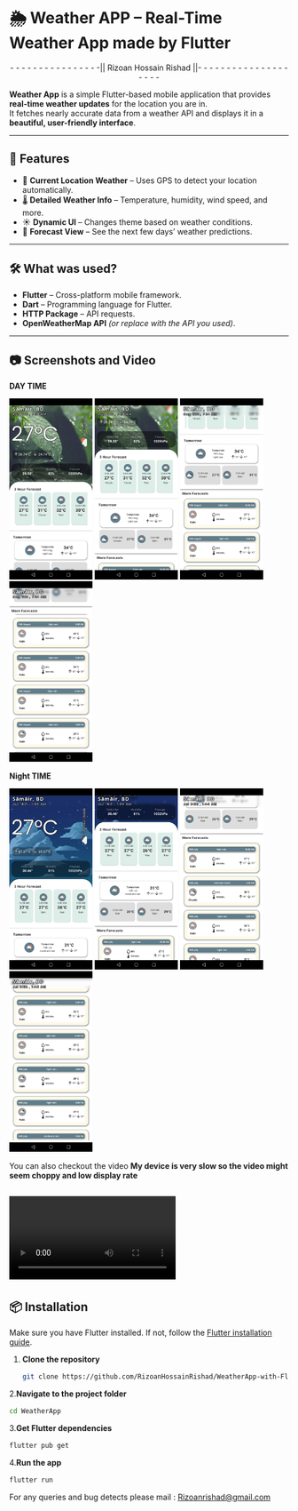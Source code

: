 # 🌦 Weather APP – Real-Time Weather App made by Flutter
<p align="center"> - - - - - - - - - - - - - - - -||  Rizoan Hossain Rishad  ||- - - - - - - - - - - - - - - - - - - - </p>

**Weather App** is a simple Flutter-based mobile application that provides **real-time weather updates** for the location you are in.  
It fetches nearly accurate data from a weather API and displays it in a **beautiful, user-friendly interface**.

---

## 🚀 Features
- 📍 **Current Location Weather** – Uses GPS to detect your location automatically.
- 🌡 **Detailed Weather Info** – Temperature, humidity, wind speed, and more.
- ☀ **Dynamic UI** – Changes theme based on weather conditions.
- 📅 **Forecast View** – See the next few days’ weather predictions.

---

## 🛠 What was used?
- **Flutter** – Cross-platform mobile framework.
- **Dart** – Programming language for Flutter.
- **HTTP Package** – API requests.
- **OpenWeatherMap API** *(or replace with the API you used)*.

---

## 📷 Screenshots and Video
**DAY TIME**

<p float="left">
  <img src="https://github.com/RizoanHossainRishad/WeatherApp-with-Flutter/blob/main/Screenshots_and_Project_demo/Day/d1.jpg" width="150" />
  <img src="https://github.com/RizoanHossainRishad/WeatherApp-with-Flutter/blob/main/Screenshots_and_Project_demo/Day/d2.jpg" width="150" />
  <img src="https://github.com/RizoanHossainRishad/WeatherApp-with-Flutter/blob/main/Screenshots_and_Project_demo/Day/d3.jpg" width="150" />
  <img src="https://github.com/RizoanHossainRishad/WeatherApp-with-Flutter/blob/main/Screenshots_and_Project_demo/Day/d4.jpg" width="150" />
</p>

**Night TIME**

<p float="left">
  <img src="https://github.com/RizoanHossainRishad/WeatherApp-with-Flutter/blob/main/Screenshots_and_Project_demo/Night/1.jpg" width="150" />
  <img src="https://github.com/RizoanHossainRishad/WeatherApp-with-Flutter/blob/main/Screenshots_and_Project_demo/Night/2.jpg" width="150" />
  <img src="https://github.com/RizoanHossainRishad/WeatherApp-with-Flutter/blob/main/Screenshots_and_Project_demo/Night/3.jpg" width="150" />
  <img src="https://github.com/RizoanHossainRishad/WeatherApp-with-Flutter/blob/main/Screenshots_and_Project_demo/Night/4.jpg" width="150" />
</p>

You can also checkout the video **My device is very slow so the video might seem choppy and low display rate**

![video_link](https://github.com/RizoanHossainRishad/WeatherApp-with-Flutter/blob/main/Screenshots_and_Project_demo/Project%20Daytime%20video.mp4)
---

## 📦 Installation
Make sure you have Flutter installed. If not, follow the [Flutter installation guide](https://docs.flutter.dev/get-started/install).
1. **Clone the repository**
   ```bash
   git clone https://github.com/RizoanHossainRishad/WeatherApp-with-Flutter.git
   ```
2.**Navigate to the project folder**
   ```bash
   cd WeatherApp
   ```
3.**Get Flutter dependencies**
   ```bash
   flutter pub get
   ```
4.**Run the app**
   ```bash
   flutter run
  ```

For any queries and bug detects please mail : Rizoanrishad@gmail.com 
